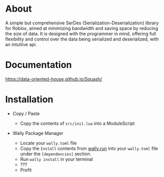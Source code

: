 # About

A simple but comprehensive SerDes (Serialization-Deserialization) library for Roblox, aimed at minimizing bandwidth and saving space by reducing the size of data. It is designed with the programmer in mind, offering full flexibility and control over the data being serialized and deserialized, with an intuitive api.

# Documentation

https://data-oriented-house.github.io/Squash/

# Installation

- Copy / Paste
	- Copy the contents of `src/init.lua` into a ModuleScript

- Wally Package Manager
	- Locate your `wally.toml` file
	- Copy the `Install` contents from [wally.run](https://wally.run/package/data-oriented-house/squash) into your `wally.toml` file under the `[dependencies]` section.
	- Run `wally install` in your terminal
	- ???
	- Profit
